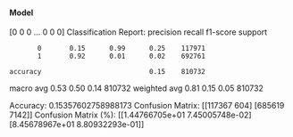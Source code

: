 #### Model
[0 0 0 ... 0 0 0]
Classification Report:
              precision    recall  f1-score   support

           0       0.15      0.99      0.25    117971
           1       0.92      0.01      0.02    692761

    accuracy                           0.15    810732
   macro avg       0.53      0.50      0.14    810732
weighted avg       0.81      0.15      0.05    810732

Accuracy: 0.15357602758988173
Confusion Matrix:
[[117367    604]
 [685619   7142]]
Confusion Matrix (%):
[[1.44766705e+01 7.45005748e-02]
 [8.45678967e+01 8.80932293e-01]]
